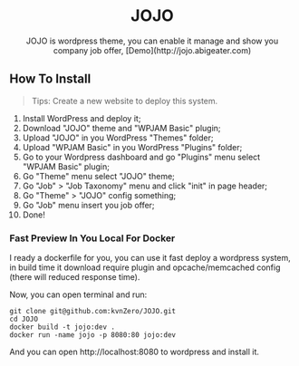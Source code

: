 <h1 align="center" style="text-align:center;">
  JOJO
</h1>

<p align="center">JOJO is wordpress theme, you can enable it manage and show you company job offer, [Demo](http://jojo.abigeater.com)</p>

## How To Install

> Tips: Create a new website to deploy this system.

1. Install WordPress and deploy it;
2. Download "JOJO" theme and "WPJAM Basic" plugin;
3. Upload "JOJO" in you WordPress "Themes" folder;
4. Upload "WPJAM Basic" in you WordPress "Plugins" folder;
5. Go to your Wordpress dashboard and go "Plugins" menu select "WPJAM Basic" plugin;
6. Go "Theme" menu select "JOJO" theme;
7. Go "Job" > "Job Taxonomy" menu and click "init" in page header;
8. Go "Theme" > "JOJO" config something;
9. Go "Job" menu insert you job offer;
10. Done!


### Fast Preview In You Local For Docker

I ready a dockerfile for you, you can use it fast deploy a wordpress system, in build time it download require plugin and opcache/memcached config (there will reduced response time).

Now, you can open terminal and run:

```shell
git clone git@github.com:kvnZero/JOJO.git
cd JOJO
docker build -t jojo:dev .
docker run -name jojo -p 8080:80 jojo:dev
```

And you can open http://localhost:8080 to wordpress and install it.
